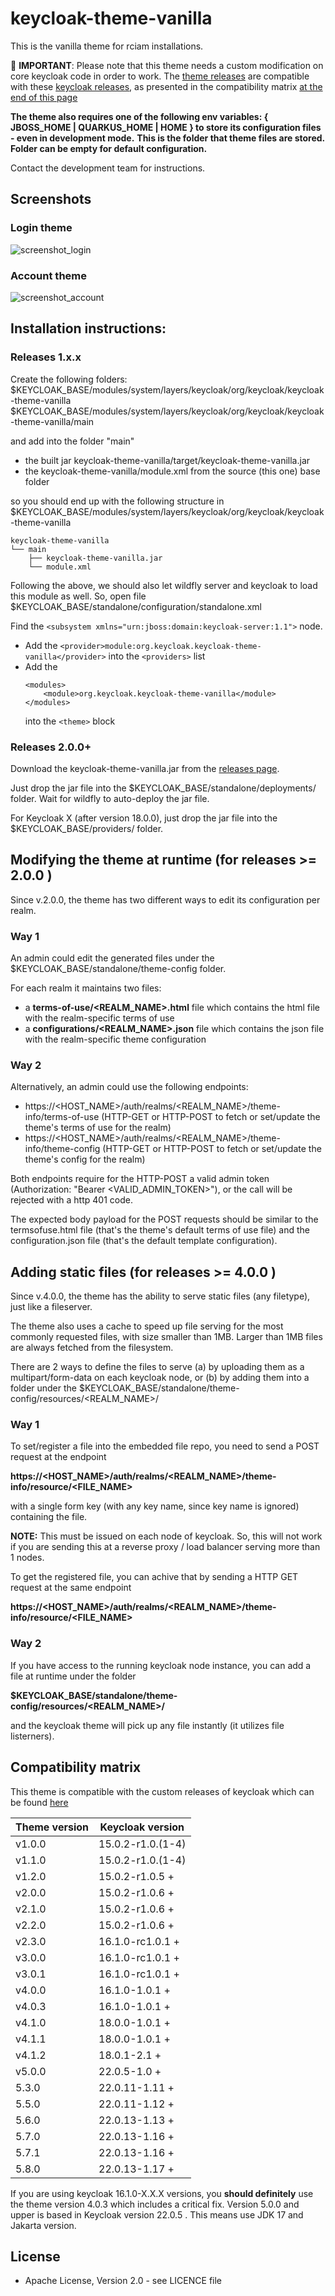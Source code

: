 # keycloak-theme-vanilla

This is the vanilla theme for rciam installations.

:red_circle: **IMPORTANT**:
Please note that this theme needs a custom modification on core keycloak code in order to work. 
The [theme releases](https://github.com/rciam/keycloak-theme-vanilla/releases) are compatible with these [keycloak releases](https://github.com/eosc-kc/keycloak/releases), as presented in the compatibility matrix [at the end of this page](https://github.com/rciam/keycloak-theme-vanilla/edit/master/README.md#compatibility-matrix)

**The theme also requires one of the following env variables: { JBOSS_HOME | QUARKUS_HOME | HOME } to store its configuration files - even in development mode.**
**This is the folder that theme files are stored. Folder can be empty for default configuration.**


Contact the development team for instructions.

## Screenshots

### Login theme
![screenshot_login](screenshot_login.png)

### Account theme
![screenshot_account](screenshot_account.png)

## Installation instructions:

### Releases 1.x.x

Create the following folders:
$KEYCLOAK_BASE/modules/system/layers/keycloak/org/keycloak/keycloak-theme-vanilla
$KEYCLOAK_BASE/modules/system/layers/keycloak/org/keycloak/keycloak-theme-vanilla/main

and add into the folder "main"
* the built jar keycloak-theme-vanilla/target/keycloak-theme-vanilla.jar
* the keycloak-theme-vanilla/module.xml from the source (this one) base folder

so you should end up with the following structure in
$KEYCLOAK_BASE/modules/system/layers/keycloak/org/keycloak/keycloak-theme-vanilla

```
keycloak-theme-vanilla
└── main
    ├── keycloak-theme-vanilla.jar
    └── module.xml
```

Following the above, we should also let wildfly server and keycloak to load this module as well.
So, open file $KEYCLOAK_BASE/standalone/configuration/standalone.xml

Find the ```<subsystem xmlns="urn:jboss:domain:keycloak-server:1.1">``` node.

* Add the
  ```<provider>module:org.keycloak.keycloak-theme-vanilla</provider>```
  into the ```<providers>``` list
* Add the
    ```
    <modules>
        <module>org.keycloak.keycloak-theme-vanilla</module>
    </modules>
    ```
  into the ```<theme>``` block

### Releases 2.0.0+

Download the keycloak-theme-vanilla.jar from the [releases page](https://github.com/rciam/keycloak-theme-vanilla/releases).

Just drop the jar file into the $KEYCLOAK_BASE/standalone/deployments/ folder. Wait for wildfly to auto-deploy the jar file.

For Keycloak X (after version 18.0.0), just drop the jar file into the $KEYCLOAK_BASE/providers/ folder.

## Modifying the theme at runtime (for releases  >= 2.0.0 )

Since v.2.0.0, the theme has two different ways to edit its configuration per realm.

### Way 1

An admin could edit the generated files under the $KEYCLOAK_BASE/standalone/theme-config folder.

For each realm it maintains two files:
* a **terms-of-use/<REALM_NAME>.html** file which contains the html file with the realm-specific terms of use
* a **configurations/<REALM_NAME>.json** file which contains the json file with the realm-specific theme configuration

### Way 2

Alternatively, an admin could use the following endpoints:

* https://<HOST_NAME>/auth/realms/<REALM_NAME>/theme-info/terms-of-use  (HTTP-GET or HTTP-POST to fetch or set/update the theme's terms of use for the realm)
* https://<HOST_NAME>/auth/realms/<REALM_NAME>/theme-info/theme-config  (HTTP-GET or HTTP-POST to fetch or set/update the theme's config for the realm)

Both endpoints require for the HTTP-POST a valid admin token (Authorization: "Bearer <VALID_ADMIN_TOKEN>"), or the call will be rejected with a http 401 code.

The expected body payload for the POST requests should be similar to the termsofuse.html file (that's the theme's default terms of use file) and the configuration.json file (that's the default template configuration).


## Adding static files  (for releases  >= 4.0.0 )

Since v.4.0.0, the theme has the ability to serve static files (any filetype), just like a fileserver.

The theme also uses a cache to speed up file serving for the most commonly requested files, with size smaller than 1ΜΒ. Larger than 1MB files are always fetched from the filesystem. 

There are 2 ways to define the files to serve (a) by uploading them as a multipart/form-data on each keycloak node, or (b) by adding them into a folder under the $KEYCLOAK_BASE/standalone/theme-config/resources/<REALM_NAME>/

### Way 1

To set/register a file into the embedded file repo, you need to send a POST request at the endpoint

**https://<HOST_NAME>/auth/realms/<REALM_NAME>/theme-info/resource/<FILE_NAME>**

with a single form key (with any key name, since key name is ignored) containing the file. 

**NOTE:** This must be issued on each node of keycloak. So, this will not work if you are sending this at a reverse proxy / load balancer serving more than 1 nodes.

To get the registered file, you can achive that by sending a HTTP GET request at the same endpoint 

**https://<HOST_NAME>/auth/realms/<REALM_NAME>/theme-info/resource/<FILE_NAME>**


### Way 2

If you have access to the running keycloak node instance, you can add a file at runtime under the folder  

**$KEYCLOAK_BASE/standalone/theme-config/resources/<REALM_NAME>/**

and the keycloak theme will pick up any file instantly (it utilizes file listerners). 



## Compatibility matrix

This theme is compatible with the custom releases of keycloak which can be found [here](https://github.com/eosc-kc/keycloak/releases) 

| Theme version | Keycloak version  |
|---------------|-------------------|
| v1.0.0        | 15.0.2-r1.0.(1-4) |
| v1.1.0        | 15.0.2-r1.0.(1-4) |
| v1.2.0        | 15.0.2-r1.0.5 +   |
| v2.0.0        | 15.0.2-r1.0.6 +   |
| v2.1.0        | 15.0.2-r1.0.6 +   |
| v2.2.0        | 15.0.2-r1.0.6 +   |
| v2.3.0        | 16.1.0-rc1.0.1 +  |
| v3.0.0        | 16.1.0-rc1.0.1 +  |
| v3.0.1        | 16.1.0-rc1.0.1 +  |
| v4.0.0        | 16.1.0-1.0.1 +    |
| v4.0.3        | 16.1.0-1.0.1 +    |
| v4.1.0        | 18.0.0-1.0.1 +    |
| v4.1.1        | 18.0.0-1.0.1 +    |
| v4.1.2        | 18.0.1-2.1 +      |
| v5.0.0        | 22.0.5-1.0 +      |
| 5.3.0         | 22.0.11-1.11 +    |
| 5.5.0         | 22.0.11-1.12 +    |
| 5.6.0         | 22.0.13-1.13 +    |
| 5.7.0         | 22.0.13-1.16 +    |
| 5.7.1         | 22.0.13-1.16 +    |
| 5.8.0         | 22.0.13-1.17 +    |

If you are using keycloak 16.1.0-X.X.X versions, you **should definitely** use the theme version 4.0.3 which includes a critical fix. 
Version 5.0.0 and upper is based in Keycloak version 22.0.5 . This means use JDK 17 and Jakarta version.

## License

* Apache License, Version 2.0 - see LICENCE file



